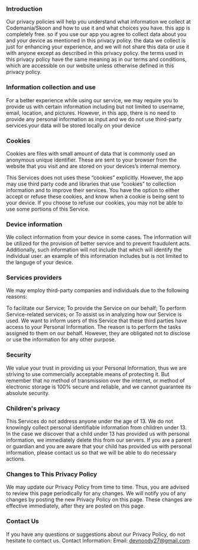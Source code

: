 ### Introduction
Our privacy policies will help you understand what information we collect at Codemania/Skoon
and how to use it and what choices you have. this app is completely free. so if you use our app you agree to collect data about you and your device as mentioned in this privacy policy.
the data we collect is just for enhancing your experience, and we will not share this data or use it with anyone except as described in this privacy policy. the terms used in this privacy policy have the same meaning as in our terms and conditions, which are accessible on our website unless otherwise defined in this privacy policy.
### Information collection and use
For a better experience while using our service, we may require you to provide us with certain information including but not limited to username, email, location, and pictures. However, in this app, there is no need to provide any personal information as input
and we do not use third-party services.your data will be stored locally on your device 

### Cookies
Cookies are files with small amount of data that is commonly used an anonymous unique identifier. These are sent to your browser from the website that you visit and are stored on your devices’s internal memory.

This Services does not uses these “cookies” explicitly. However, the app may use third party code and libraries that use “cookies” to collection information and to improve their services. You have the option to either accept or refuse these cookies, and know when a cookie is being sent to your device. If you choose to refuse our cookies, you may not be able to use some portions of this Service.
### Device information
We collect information from your device in some cases. The information will be utilized for the provision of better service and to prevent fraudulent acts. Additionally, such information will not include that which will identify the individual user.
an example of this information includes but is not limited to the languge of your device.
### Services providers
We may employ third-party companies and individuals due to the following reasons:

To facilitate our Service;
To provide the Service on our behalf;
To perform Service-related services; or
To assist us in analyzing how our Service is used.
We want to inform users of this Service that these third parties have access to your Personal Information. The reason is to perform the tasks assigned to them on our behalf. However, they are obligated not to disclose or use the information for any other purpose.

### Security
We value your trust in providing us your Personal Information, thus we are striving to use commercially acceptable means of protecting it. But remember that no method of transmission over the internet, or method of electronic storage is 100% secure and reliable, and we cannot guarantee its absolute security.

### Children's privacy
This Services do not address anyone under the age of 13. We do not knowingly collect personal identifiable information from children under 13. In the case we discover that a child under 13 has provided us with personal information, we immediately delete this from our servers. If you are a parent or guardian and you are aware that your child has provided us with personal information, please contact us so that we will be able to do necessary actions.
### Changes to This Privacy Policy
We may update our Privacy Policy from time to time. Thus, you are advised to review this page periodically for any changes. We will notify you of any changes by posting the new Privacy Policy on this page. These changes are effective immediately, after they are posted on this page.

### Contact Us
If you have any questions or suggestions about our Privacy Policy, do not hesitate to contact us.
Contact Information:
Email: devnoody27@gmail.com
